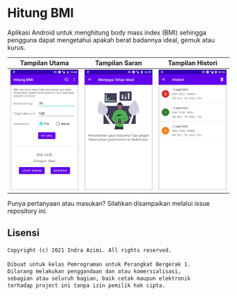 # Hitung BMI

Aplikasi Android untuk menghitung body mass index (BMI) sehingga pengguna dapat mengetahui apakah berat badannya ideal, gemuk atau kurus.

Tampilan Utama                              | Tampilan Saran                              | Tampilan Histori
--------------------------------------------|---------------------------------------------|-----------------------------------------------
<img src="screenshots/main.png" width="200">|<img src="screenshots/saran.png" width="200">|<img src="screenshots/histori.png" width="200">

Punya pertanyaan atau masukan? Silahkan disampaikan melalui issue repository ini.

## Lisensi

    Copyright (c) 2021 Indra Azimi. All rights reserved.

    Dibuat untuk kelas Pemrograman untuk Perangkat Bergerak 1.
    Dilarang melakukan penggandaan dan atau komersialisasi,
    sebagian atau seluruh bagian, baik cetak maupun elektronik
    terhadap project ini tanpa izin pemilik hak cipta.